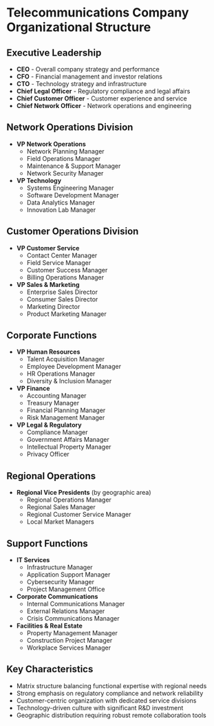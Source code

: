 # Telecommunications Company Organizational Structure

## Executive Leadership
- **CEO** - Overall company strategy and performance
- **CFO** - Financial management and investor relations
- **CTO** - Technology strategy and infrastructure
- **Chief Legal Officer** - Regulatory compliance and legal affairs
- **Chief Customer Officer** - Customer experience and service
- **Chief Network Officer** - Network operations and engineering

## Network Operations Division
- **VP Network Operations**
  - Network Planning Manager
  - Field Operations Manager
  - Maintenance & Support Manager
  - Network Security Manager
- **VP Technology**
  - Systems Engineering Manager
  - Software Development Manager
  - Data Analytics Manager
  - Innovation Lab Manager

## Customer Operations Division
- **VP Customer Service**
  - Contact Center Manager
  - Field Service Manager
  - Customer Success Manager
  - Billing Operations Manager
- **VP Sales & Marketing**
  - Enterprise Sales Director
  - Consumer Sales Director
  - Marketing Director
  - Product Marketing Manager

## Corporate Functions
- **VP Human Resources**
  - Talent Acquisition Manager
  - Employee Development Manager
  - HR Operations Manager
  - Diversity & Inclusion Manager
- **VP Finance**
  - Accounting Manager
  - Treasury Manager
  - Financial Planning Manager
  - Risk Management Manager
- **VP Legal & Regulatory**
  - Compliance Manager
  - Government Affairs Manager
  - Intellectual Property Manager
  - Privacy Officer

## Regional Operations
- **Regional Vice Presidents** (by geographic area)
  - Regional Operations Manager
  - Regional Sales Manager
  - Regional Customer Service Manager
  - Local Market Managers

## Support Functions
- **IT Services**
  - Infrastructure Manager
  - Application Support Manager
  - Cybersecurity Manager
  - Project Management Office
- **Corporate Communications**
  - Internal Communications Manager
  - External Relations Manager
  - Crisis Communications Manager
- **Facilities & Real Estate**
  - Property Management Manager
  - Construction Project Manager
  - Workplace Services Manager

## Key Characteristics
- Matrix structure balancing functional expertise with regional needs
- Strong emphasis on regulatory compliance and network reliability
- Customer-centric organization with dedicated service divisions
- Technology-driven culture with significant R&D investment
- Geographic distribution requiring robust remote collaboration tools